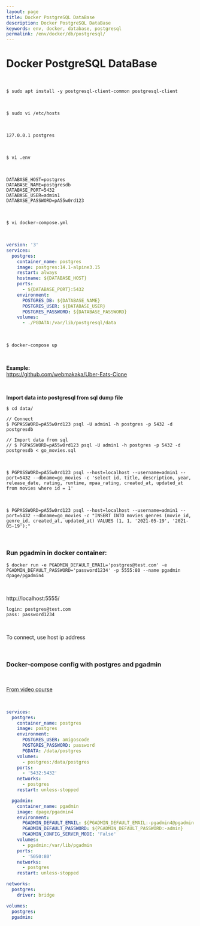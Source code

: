 ```yaml
---
layout: page
title: Docker PostgreSQL DataBase
description: Docker PostgreSQL DataBase
keywords: env, docker, database, postgresql
permalink: /env/docker/db/postgresql/
---
```


# Docker PostgreSQL DataBase

<br/>

```
$ sudo apt install -y postgresql-client-common postgresql-client
```

<br/>

```
$ sudo vi /etc/hosts
```

<br/>

```
127.0.0.1 postgres
```

<br/>

```
$ vi .env
```

<br/>

```
DATABASE_HOST=postgres
DATABASE_NAME=postgresdb
DATABASE_PORT=5432
DATABASE_USER=admin1
DATABASE_PASSWORD=pA55w0rd123
```

<br/>

```
$ vi docker-compose.yml
```

<br/>

```yaml
version: '3'
services:
  postgres:
    container_name: postgres
    image: postgres:14.1-alpine3.15
    restart: always
    hostname: ${DATABASE_HOST}
    ports:
      - ${DATABASE_PORT}:5432
    environment:
      POSTGRES_DB: ${DATABASE_NAME}
      POSTGRES_USER: ${DATABASE_USER}
      POSTGRES_PASSWORD: ${DATABASE_PASSWORD}
    volumes:
      - ./PGDATA:/var/lib/postgresql/data
```

<br/>

    $ docker-compose up

<br/>

**Example:**  
https://github.com/webmakaka/Uber-Eats-Clone

<br/>

**Import data into postgresql from sql dump file**

```
$ cd data/

// Connect
$ PGPASSWORD=pA55w0rd123 psql -U admin1 -h postgres -p 5432 -d postgresdb

// Import data from sql
// $ PGPASSWORD=pA55w0rd123 psql -U admin1 -h postgres -p 5432 -d postgresdb < go_movies.sql
```

<br/>

```
$ PGPASSWORD=pA55w0rd123 psql --host=localhost --username=admin1 --port=5432 --dbname=go_movies -c 'select id, title, description, year, release_date, rating, runtime, mpaa_rating, created_at, updated_at from movies where id = 1'
```

<br/>

```
$ PGPASSWORD=pA55w0rd123 psql --host=localhost --username=admin1 --port=5432 --dbname=go_movies -c "INSERT INTO movies_genres (movie_id, genre_id, created_at, updated_at) VALUES (1, 1, '2021-05-19', '2021-05-19');"
```

<br/>

### Run pgadmin in docker container:

```
$ docker run -e PGADMIN_DEFAULT_EMAIL='postgres@test.com' -e PGADMIN_DEFAULT_PASSWORD='password1234' -p 5555:80 --name pgadmin dpage/pgadmin4
```

<br/>

http://localhost:5555/

```
login: postgres@test.com
pass: password1234
```

<br/>

To connect, use host ip address

<br/>

### Docker-compose config with postgres and pgadmin

<br/>

[From video course](https://github.com/webmakaka/Microservices-and-Distributed-Systems)

<br/>

```yaml
services:
  postgres:
    container_name: postgres
    image: postgres
    environment:
      POSTGRES_USER: amigoscode
      POSTGRES_PASSWORD: password
      PGDATA: /data/postgres
    volumes:
      - postgres:/data/postgres
    ports:
      - '5432:5432'
    networks:
      - postgres
    restart: unless-stopped

  pgadmin:
    container_name: pgadmin
    image: dpage/pgadmin4
    environment:
      PGADMIN_DEFAULT_EMAIL: ${PGADMIN_DEFAULT_EMAIL:-pgadmin4@pgadmin.org}
      PGADMIN_DEFAULT_PASSWORD: ${PGADMIN_DEFAULT_PASSWORD:-admin}
      PGADMIN_CONFIG_SERVER_MODE: 'False'
    volumes:
      - pgadmin:/var/lib/pgadmin
    ports:
      - '5050:80'
    networks:
      - postgres
    restart: unless-stopped

networks:
  postgres:
    driver: bridge

volumes:
  postgres:
  pgadmin:
```

